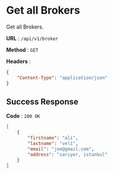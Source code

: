 # Get all Brokers

Get all Brokers.

**URL** : `/api/v1/broker`

**Method** : `GET`

**Headers** : 
```json
{
    "Content-Type": "application/json"
}
```

## Success Response

**Code** : `200 OK`

```json
[
    {
        "firstname": "ali",
        "lastname": "veli",
        "email": "joe@gmail.com",
        "address": "sarıyer, istanbul"
    }
]
```

